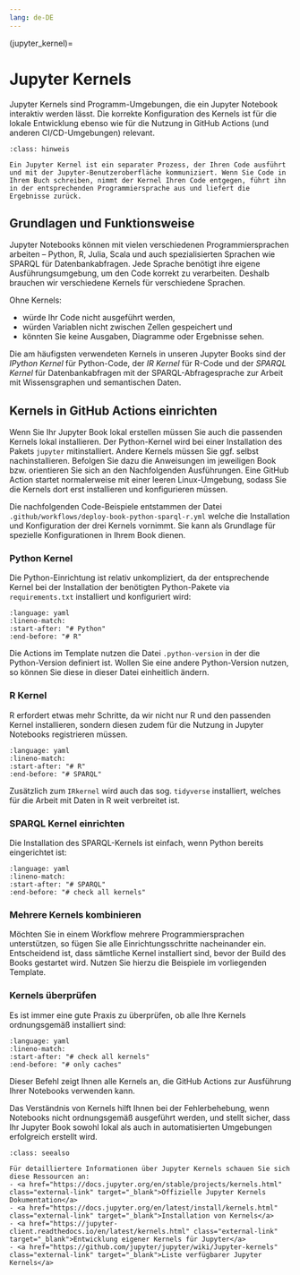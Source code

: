 ```yaml
---
lang: de-DE
---
```


(jupyter_kernel)=
# Jupyter Kernels

Jupyter Kernels sind Programm-Umgebungen, die ein Jupyter Notebook interaktiv werden lässt. Die korrekte Konfiguration des Kernels ist für die lokale Entwicklung ebenso wie für die Nutzung in GitHub Actions (und anderen CI/CD-Umgebungen) relevant.

```{admonition} Was ist ein Jupyter Kernel?
:class: hinweis

Ein Jupyter Kernel ist ein separater Prozess, der Ihren Code ausführt und mit der Jupyter-Benutzeroberfläche kommuniziert. Wenn Sie Code in Ihrem Buch schreiben, nimmt der Kernel Ihren Code entgegen, führt ihn in der entsprechenden Programmiersprache aus und liefert die Ergebnisse zurück.
```

## Grundlagen und Funktionsweise

Jupyter Notebooks können mit vielen verschiedenen Programmiersprachen arbeiten – Python, R, Julia, Scala und auch spezialisierten Sprachen wie SPARQL für Datenbankabfragen. Jede Sprache benötigt ihre eigene Ausführungsumgebung, um den Code korrekt zu verarbeiten. Deshalb brauchen wir verschiedene Kernels für verschiedene Sprachen.

Ohne Kernels:
- würde Ihr Code nicht ausgeführt werden,
- würden Variablen nicht zwischen Zellen gespeichert und
- könnten Sie keine Ausgaben, Diagramme oder Ergebnisse sehen.

Die am häufigsten verwendeten Kernels in unseren Jupyter Books sind der *IPython Kernel* für Python-Code, der *IR Kernel* für R-Code und der *SPARQL Kernel* für Datenbankabfragen mit der SPARQL-Abfragesprache zur Arbeit mit Wissensgraphen und semantischen Daten.

## Kernels in GitHub Actions einrichten

Wenn Sie Ihr Jupyter Book lokal erstellen müssen Sie auch die passenden Kernels lokal installieren. Der Python-Kernel wird bei einer Installation des Pakets `jupyter` mitinstalliert. Andere Kernels müssen Sie ggf. selbst nachinstallieren. Befolgen Sie dazu die Anweisungen im jeweiligen Book bzw. orientieren Sie sich an den Nachfolgenden Ausführungen. Eine GitHub Action startet normalerweise mit einer leeren Linux-Umgebung, sodass Sie die Kernels dort erst installieren und konfigurieren müssen.

Die nachfolgenden Code-Beispiele entstammen der Datei `.github/workflows/deploy-book-python-sparql-r.yml` welche die Installation und Konfiguration der drei Kernels vornimmt. Sie kann als Grundlage für spezielle Konfigurationen in Ihrem Book dienen.

### Python Kernel

Die Python-Einrichtung ist relativ unkompliziert, da der entsprechende Kernel bei der Installation der benötigten Python-Pakete via `requirements.txt` installiert und konfiguriert wird:

```{literalinclude} ../.github/workflows/deploy-book-python-sparql-r.yml
:language: yaml
:lineno-match:
:start-after: "# Python"
:end-before: "# R"
```

Die Actions im Template nutzen die Datei `.python-version` in der die Python-Version definiert ist. Wollen Sie eine andere Python-Version nutzen, so können Sie diese in dieser Datei einheitlich ändern.

### R Kernel

R erfordert etwas mehr Schritte, da wir nicht nur R und den passenden Kernel installieren, sondern diesen zudem für die Nutzung in Jupyter Notebooks registrieren müssen.

```{literalinclude} ../.github/workflows/deploy-book-python-sparql-r.yml
:language: yaml
:lineno-match:
:start-after: "# R"
:end-before: "# SPARQL"
```

Zusätzlich zum `IRkernel` wird auch das sog. `tidyverse` installiert, welches für die Arbeit mit Daten in R weit verbreitet ist.

### SPARQL Kernel einrichten

Die Installation des SPARQL-Kernels ist einfach, wenn Python bereits eingerichtet ist:

```{literalinclude} ../.github/workflows/deploy-book-python-sparql-r.yml
:language: yaml
:lineno-match:
:start-after: "# SPARQL"
:end-before: "# check all kernels"
```

### Mehrere Kernels kombinieren

Möchten Sie in einem Workflow mehrere Programmiersprachen unterstützen, so fügen Sie alle Einrichtungsschritte nacheinander ein. Entscheidend ist, dass sämtliche Kernel installiert sind, bevor der Build des Books gestartet wird. Nutzen Sie hierzu die Beispiele im vorliegenden Template.

### Kernels überprüfen

Es ist immer eine gute Praxis zu überprüfen, ob alle Ihre Kernels ordnungsgemäß installiert sind:

```{literalinclude} ../.github/workflows/deploy-book-python-sparql-r.yml
:language: yaml
:lineno-match:
:start-after: "# check all kernels"
:end-before: "# only caches"
```

Dieser Befehl zeigt Ihnen alle Kernels an, die GitHub Actions zur Ausführung Ihrer Notebooks verwenden kann.

Das Verständnis von Kernels hilft Ihnen bei der Fehlerbehebung, wenn Notebooks nicht ordnungsgemäß ausgeführt werden, und stellt sicher, dass Ihr Jupyter Book sowohl lokal als auch in automatisierten Umgebungen erfolgreich erstellt wird.


```{admonition} Zusätzliche Materialien
:class: seealso

Für detailliertere Informationen über Jupyter Kernels schauen Sie sich diese Ressourcen an:
- <a href="https://docs.jupyter.org/en/stable/projects/kernels.html" class="external-link" target="_blank">Offizielle Jupyter Kernels Dokumentation</a> 
- <a href="https://docs.jupyter.org/en/latest/install/kernels.html" class="external-link" target="_blank">Installation von Kernels</a> 
- <a href="https://jupyter-client.readthedocs.io/en/latest/kernels.html" class="external-link" target="_blank">Entwicklung eigener Kernels für Jupyter</a> 
- <a href="https://github.com/jupyter/jupyter/wiki/Jupyter-kernels" class="external-link" target="_blank">Liste verfügbarer Jupyter Kernels</a>

```
